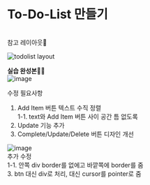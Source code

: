 <h1>To-Do-List 만들기</h1>
<br>
참고 레이아웃🎨<br>

![todolist layout](https://user-images.githubusercontent.com/64009005/110102891-a63f8f00-7de8-11eb-838d-2fea370914de.png)<br>


<b>실습 완성본🤸‍♂️</b><br>
![image](https://user-images.githubusercontent.com/64009005/110214787-8f349600-7ee9-11eb-8bbf-0341fe27e480.png)<br>

수정 필요사항<br>
1. Add Item 버튼 텍스트 수직 정렬<br>
  1-1. text와 Add Item 버튼 사이 공간 틈 없도록<br>
2. Update 기능 추가<br>
3. Complete/Update/Delete 버튼 디자인 개선<br>

![image](https://user-images.githubusercontent.com/64009005/110289669-1a6a7480-802d-11eb-85dd-5413707d305b.png)<br>
추가 수정<br>
1-1. 안쪽 div border를 없에고 바깥쪽에 border를 줌<br>
3. btn 대신 div로 처리, 대신 cursor를 pointer로 줌<br>
